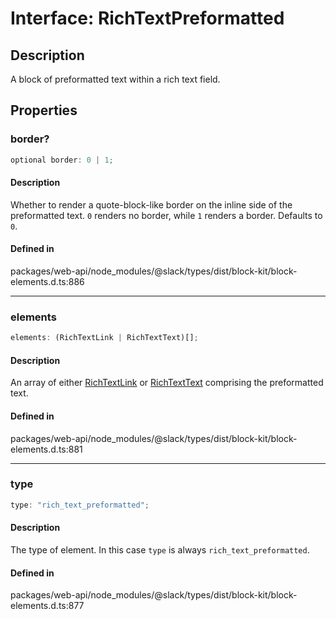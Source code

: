 # Interface: RichTextPreformatted

## Description

A block of preformatted text within a rich text field.

## Properties

### border?

```ts
optional border: 0 | 1;
```

#### Description

Whether to render a quote-block-like border on the inline side of the preformatted text.
`0` renders no border, while `1` renders a border. Defaults to `0`.

#### Defined in

packages/web-api/node\_modules/@slack/types/dist/block-kit/block-elements.d.ts:886

***

### elements

```ts
elements: (RichTextLink | RichTextText)[];
```

#### Description

An array of either [RichTextLink](RichTextLink.md) or [RichTextText](RichTextText.md) comprising the preformatted text.

#### Defined in

packages/web-api/node\_modules/@slack/types/dist/block-kit/block-elements.d.ts:881

***

### type

```ts
type: "rich_text_preformatted";
```

#### Description

The type of element. In this case `type` is always `rich_text_preformatted`.

#### Defined in

packages/web-api/node\_modules/@slack/types/dist/block-kit/block-elements.d.ts:877
